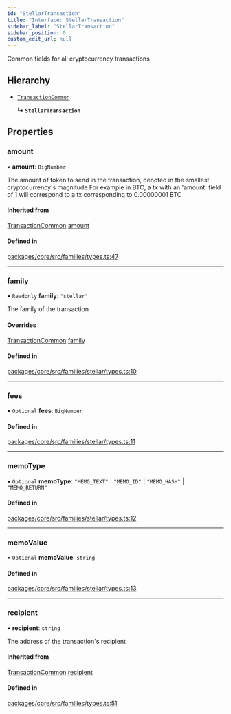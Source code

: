 ```yaml
---
id: "StellarTransaction"
title: "Interface: StellarTransaction"
sidebar_label: "StellarTransaction"
sidebar_position: 0
custom_edit_url: null
---
```


Common fields for all cryptocurrency transactions

## Hierarchy

- [`TransactionCommon`](TransactionCommon.md)

  ↳ **`StellarTransaction`**

## Properties

### amount

• **amount**: `BigNumber`

The amount of token to send in the transaction, denoted in the smallest cryptocurrency's magnitude
For example in BTC, a tx with an 'amount' field of 1 will correspond to a tx corresponding to 0.00000001 BTC

#### Inherited from

[TransactionCommon](TransactionCommon.md).[amount](TransactionCommon.md#amount)

#### Defined in

[packages/core/src/families/types.ts:47](https://github.com/LedgerHQ/wallet-api/blob/main/packages/core/src/families/types.ts#L47)

___

### family

• `Readonly` **family**: ``"stellar"``

The family of the transaction

#### Overrides

[TransactionCommon](TransactionCommon.md).[family](TransactionCommon.md#family)

#### Defined in

[packages/core/src/families/stellar/types.ts:10](https://github.com/LedgerHQ/wallet-api/blob/main/packages/core/src/families/stellar/types.ts#L10)

___

### fees

• `Optional` **fees**: `BigNumber`

#### Defined in

[packages/core/src/families/stellar/types.ts:11](https://github.com/LedgerHQ/wallet-api/blob/main/packages/core/src/families/stellar/types.ts#L11)

___

### memoType

• `Optional` **memoType**: ``"MEMO_TEXT"`` \| ``"MEMO_ID"`` \| ``"MEMO_HASH"`` \| ``"MEMO_RETURN"``

#### Defined in

[packages/core/src/families/stellar/types.ts:12](https://github.com/LedgerHQ/wallet-api/blob/main/packages/core/src/families/stellar/types.ts#L12)

___

### memoValue

• `Optional` **memoValue**: `string`

#### Defined in

[packages/core/src/families/stellar/types.ts:13](https://github.com/LedgerHQ/wallet-api/blob/main/packages/core/src/families/stellar/types.ts#L13)

___

### recipient

• **recipient**: `string`

The address of the transaction's recipient

#### Inherited from

[TransactionCommon](TransactionCommon.md).[recipient](TransactionCommon.md#recipient)

#### Defined in

[packages/core/src/families/types.ts:51](https://github.com/LedgerHQ/wallet-api/blob/main/packages/core/src/families/types.ts#L51)
